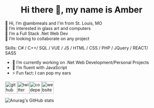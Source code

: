<h1 align="center"> Hi there 👋, my name is Amber</h1>
<p align="center">

👋 Hi, I’m @ambmeals and I'm from St. Louis, MO<br>
👀 I’m interested in glass art and computers<br>
🌱 I’m a Full Stack .Net Web Dev<br>
💞️ I’m looking to collaborate on any project<br>

Skills: C# / C++/ SQL / VUE / JS / HTML / CSS / PHP / JQuery / REACT/ SASS

- 🔭 I’m currently working on .Net Web Development/Personal Projects 
- 🌱 I’m fluent with JavaScript 
- ⚡ Fun fact: I can pop my ears 


[<img src='https://cdn.jsdelivr.net/npm/simple-icons@3.0.1/icons/github.svg' alt='github' height='40'>](https://github.com/ambmeals)[<img src='https://cdn.jsdelivr.net/npm/simple-icons@3.0.1/icons/twitter.svg' alt='twitter' height='40'>](https://twitter.com/amberdmills)[<img src='https://cdn.jsdelivr.net/npm/simple-icons@3.0.1/icons/codepen.svg' alt='codepen' height='40'>](https://codepen.io/ambmeals)[<img src='https://cdn.jsdelivr.net/npm/simple-icons@3.0.1/icons/icloud.svg' alt='website' height='40'>](http://ambermills.dev)   


![Anurag's GitHub stats](https://github-readme-stats.vercel.app/api?username=ambmeals&hide=contribs,prs)

<!---
ambmeals/ambmeals is a ✨ special ✨ repository because its `README.md` (this file) appears on your GitHub profile.
You can click the Preview link to take a look at your changes.
--->
